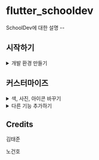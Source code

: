 # flutter_schooldev

SchoolDev에 대한 설명 --

## 시작하기
<details><summary>개발 환경 만들기</summary>
    <div>
        <p>
    		<li> <a href="posting/start-androidstudio.html"> Android Studio 설치</a></li>
    		<li> <a href="posting/start-2.html"> Flutter플러그인 설치</a></li>
    		<li> <a href="gh-pages/start-3.md"> Firebase 설정하기</a></li>    
		</p>
    </div>
</details>





## 커스터마이즈

<details><summary>색, 사진, 아이콘 바꾸기</summary>
<p>
    <li> <a href="gh-pages/start-1.md"> Android Studio 설치</a></li>
    <li> <a href="gh-pages/start-2.md"> Flutter플러그인 설치</a></li>
    <li> <a href="gh-pages/start-3.md"> Firebase 설정하기</a></li>    
</p>
</details>

<details><summary>다른 기능 추가하기</summary>
<p>
    <li> <a href="gh-pages/start-1.md"> Android Studio 설치</a></li>
    <li> <a href="gh-pages/start-2.md"> Flutter플러그인 설치</a></li>
    <li> <a href="gh-pages/start-3.md"> Firebase 설정하기</a></li>    
</p>
</details>

## Credits

김태준

노건호 